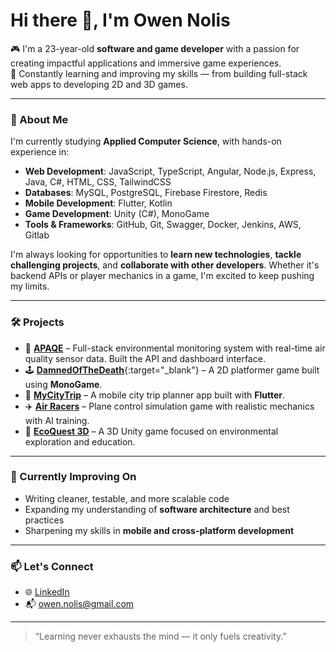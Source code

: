 # Hi there 👋, I'm Owen Nolis

🎮 I'm a 23-year-old **software and game developer** with a passion for creating impactful applications and immersive game experiences.  
🧠 Constantly learning and improving my skills — from building full-stack web apps to developing 2D and 3D games.

---

### 🚀 About Me

I'm currently studying **Applied Computer Science**, with hands-on experience in:

- **Web Development**: JavaScript, TypeScript, Angular, Node.js, Express, Java, C#, HTML, CSS, TailwindCSS
- **Databases**: MySQL, PostgreSQL, Firebase Firestore, Redis
- **Mobile Development**: Flutter, Kotlin
- **Game Development**: Unity (C#), MonoGame
- **Tools & Frameworks**: GitHub, Git, Swagger, Docker, Jenkins, AWS, Gitlab

I'm always looking for opportunities to **learn new technologies**, **tackle challenging projects**, and **collaborate with other developers**. Whether it's backend APIs or player mechanics in a game, I'm excited to keep pushing my limits.

---

### 🛠️ Projects

- 🔬 **[APAQE](#)** – Full-stack environmental monitoring system with real-time air quality sensor data. Built the API and dashboard interface.  
- 🕹️ [**DamnedOfTheDeath**](https://github.com/OwenNolis/DamnedOfTheDeath){:target="_blank"} – A 2D platformer game built using **MonoGame**.
- 🧭 **[MyCityTrip](#)** – A mobile city trip planner app built with **Flutter**.
- ✈️ **[Air Racers](#)** – Plane control simulation game with realistic mechanics with AI training.
- 🌿 **[EcoQuest 3D](#)** – A 3D Unity game focused on environmental exploration and education.

---

### 🌱 Currently Improving On

- Writing cleaner, testable, and more scalable code
- Expanding my understanding of **software architecture** and best practices
- Sharpening my skills in **mobile and cross-platform development**

---

### 📫 Let's Connect

- 🌐 [LinkedIn](https://www.linkedin.com/in/owen-nolis/)
- 📬 owen.nolis@gmail.com

---

> “Learning never exhausts the mind — it only fuels creativity.”
